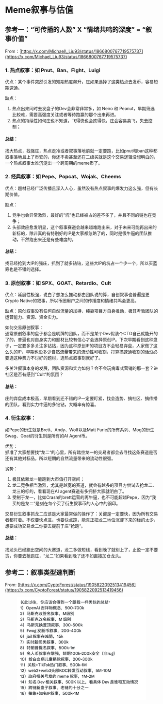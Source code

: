 # Meme叙事与估值

## 参考一：“可传播的人数” X “情绪共鸣的深度” = “叙事价值”

From：[https://x.com/Michael\_Liu93/status/1866800767719575737](https://x.com/Michael_Liu93/status/1866800767719575737)

### 1. 热点叙事：如 Pnut、Ban、Fight、Luigi

优点：某个事件突然引发的短期热度飙升，庄如果选择了这类热点去发币，容易短期速通。

缺点：

1. 热点出来同时去发盘子的Dev会非常非常多，如 Neiro 和 Peanut，早期筛选比较难，需要高强度关注或者等待跑赢的那个出来再进。
2. 热点的持续性如何庄也不知道，飞得快也会跌得快，庄会容易卖飞，失去控制；

#### 总结：

找大热点，找强庄，热点走冷或者叙事落地前就一定要跑，比如pnut和ban这种都叙事落地且上了币安的，你还不卖甚至还在二级买就是这个交易逻辑没想明白的，一个热点叙事太难沉淀出一个跨周期的meme币了。

### 2. 经典叙事：如 Pepe、Popcat、Wojak、Cheems

优点：题材已经广泛传播且深入人心，虽然没有热点叙事的爆发力这么强，但有长期价值。

缺点：

1. 竞争也会异常激烈，最好的“坑”也已经被占的差不多了，并且不同的链也在竞争；
2. 头部效应愈发明显，这个叙事赛道会越来越难跑出来，对于未来可能再出来的新标的，除非真的有特别好的IP是大家都忽略了的，同时是很牛逼的团队推动，不然跑出来还是有些难度的。

#### 总结：

找已经抢到大IP的强庄，抓到了就多钻钻，这些大IP的坑占一个少一个，所以买蓝筹也是不错的选择。

### 3. 原创叙事：如 SPX、GOAT、Retardio、Cult

优点：延展性极强，说白了想怎么推动都由团队说的算，自创叙事也普遍是更Crypto Native的叙事，所以币圈用户之间的传播度和情绪共鸣会更高。

缺点：原创叙事没有任何自然流量的加持，纯靠项目方自身推动，极其考验团队的运营能力、资源、资金实力。

如何交易原创叙事：\
通常原创叙事的盘子都会是明牌的团队，而不是某个Dev假装个CTO自己就能开的了的，普遍也对自身实力和题材比较有信心才会选择原创IP。下次早期看到这种盘子，一定要多多关注多钻钻，因为这种原创IP的项目方不会轻易弃盘，人家做了这么久的IP，早期也没多少自然流量带来的流动性可收割，打算搞速通收割的话没必要选这种费力不讨好的题材，选热点叙事割就好了。

多关注叙事本身的发展，团队资源和实力如何？会不会玩病毒式营销的那一套？进社区是否有感到“Cult“的氛围？

#### 总结：

庄的弃盘成本极高，早期看到还不错的IP一定要盯紧，找会造势、搞社区、搞传播的团队，看到实力牛逼的多钻钻，大概率有惊喜。

### 4. 衍生叙事：

如Pepe的衍生就是Brett、Andy、Wolf以及Matt Furie的所有系列、Mog的衍生Swag、Goat的衍生则是所有的AI Agent币。

优势：\
抓准了大家想要找“龙二“的心里，所有踏空龙一的交易者都会去寻找这条赛道是否还有其他对标品，所以短期的自然流量带来的流动性很强。

劣势：

1. 极其依赖龙一能跑到大市值打开空间；
2. 龙二竞争相当激烈，尤其是越宽的赛道，就会有越多的项目方尝试去抢龙二、龙三的标的，看看现在AI agent赛道有多拥挤大家就明白了。
3. 受制于龙一，比如Crash的brett运营的再牛逼，也不可能超越Pepe，因为“我买的是龙二”是刻在每个买了衍生叙事币的人心中的钢印。

交易衍生叙事抓龙二应该是大家最常做的操作了：关键是一定要快，因为所有交易者都盯着。不仅要快点进，也要快点跑，能真正把龙二地位沉淀下来的标的太少，想要成功交易龙二你要去提前于庄“抢跑“。

#### 总结：

找龙头已经跑出空间的大赛道，龙二多做短线，看到晚了就别上了，止盈一定不要贪，你要去抢跑庄，“龙二“如果看到晚了还不如直接加仓龙头。





## &#x20;参考二：叙事类型速判断

From: [https://x.com/CyptoForest/status/1905822092513419456](https://x.com/CyptoForest/status/1905822092513419456)

<figure><img src="../.gitbook/assets/Screenshot 2025-03-31 at 00.29.15.png" alt=""><figcaption></figcaption></figure>

